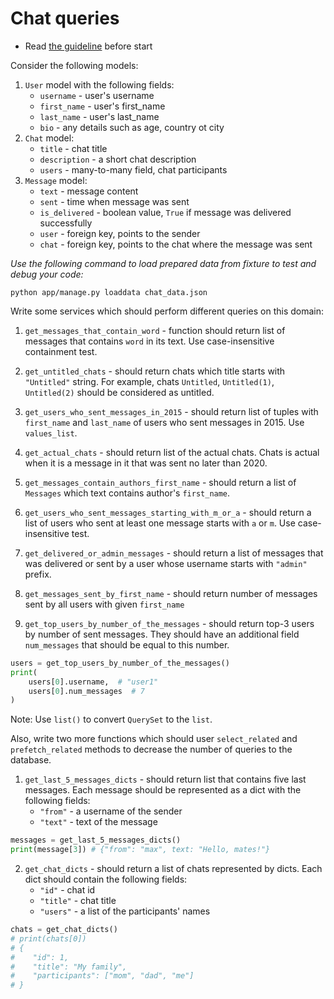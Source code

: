 # Chat queries

- Read [the guideline](https://github.com/mate-academy/py-task-guideline/blob/main/README.md) before start

Consider the following models:
1. `User` model with the following fields:
   * `username` - user's username 
   * `first_name` - user's first_name
   * `last_name` - user's last_name
   * `bio` - any details such as age, country ot city
2. `Chat` model:
   * `title` - chat title
   * `description` - a short chat description
   * `users` - many-to-many field, chat participants
3. `Message` model:
   * `text` - message content
   * `sent` - time when message was sent
   * `is_delivered` - boolean value, `True` if message was delivered successfully
   * `user` - foreign key, points to the sender
   * `chat` - foreign key, points to the chat where the message was sent

_Use the following command to load prepared data from fixture to test and debug your code:_
```
python app/manage.py loaddata chat_data.json
```

Write some services which should perform different queries on this domain:
1. `get_messages_that_contain_word` - function should return list of messages that contains `word` in its text.
Use case-insensitive containment test.

2. `get_untitled_chats` - should return chats which title starts with `"Untitled"` string.
For example, chats `Untitled`, `Untitled(1)`, `Untitled(2)` should be considered as untitled.

3. `get_users_who_sent_messages_in_2015` - should return list of tuples with `first_name` and `last_name` of users 
who sent messages in 2015. Use `values_list`.

4. `get_actual_chats` - should return list of the actual chats.
Chats is actual when it is a message in it that was sent no later than 2020.

5. `get_messages_contain_authors_first_name` - should return a list of `Messages` which text contains author's `first_name`.

6. `get_users_who_sent_messages_starting_with_m_or_a` - should return a list of users who sent at least one message starts with `a` or `m`.
Use case-insensitive test.

7. `get_delivered_or_admin_messages` - should return a list of messages that was delivered or sent by a user whose username starts with `"admin"` prefix.

8. `get_messages_sent_by_first_name` - should return number of messages sent by all users with given `first_name`

9. `get_top_users_by_number_of_the_messages` - should return top-3 users by number of sent messages. They should have an additional
field `num_messages` that should be equal to this number.
```python
users = get_top_users_by_number_of_the_messages()
print(
    users[0].username,  # "user1"
    users[0].num_messages  # 7
)
```
Note: Use `list()` to convert `QuerySet` to the `list`. 

Also, write two more functions which should user `select_related` and `prefetch_related` methods to decrease the number of queries to the database.

1. `get_last_5_messages_dicts` - should return list that contains five last messages. 
Each message should be represented as a dict with the following fields:
   * `"from"` - a username of the sender
   * `"text"` - text of the message
```python
messages = get_last_5_messages_dicts()
print(message[3]) # {"from": "max", text: "Hello, mates!"}
```

2. `get_chat_dicts` - should return a list of chats represented by dicts.
Each dict should contain the following fields:
   * `"id"` - chat id
   * `"title"` - chat title
   * `"users"` - a list of the participants' names
```python
chats = get_chat_dicts()
# print(chats[0])
# {
#    "id": 1,
#    "title": "My family",
#    "participants": ["mom", "dad", "me"]
# }
```
